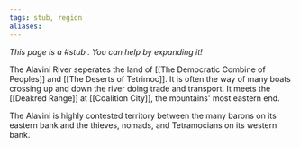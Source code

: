 ```yaml
---
tags: stub, region
aliases:
---
```


*This page is a #stub . You can help by expanding it!*

The Alavini River seperates the land of [[The Democratic Combine of Peoples]] and [[The Deserts of Tetrimoc]]. It is often the way of many boats crossing up and down the river doing trade and transport. It meets the [[Deakred Range]] at [[Coalition City]], the mountains' most eastern end.

The Alavini is highly contested territory between the many barons on its eastern bank and the thieves, nomads, and Tetramocians on its western bank.